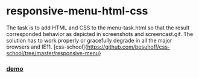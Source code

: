 # responsive-menu-html-css

The task is to add HTML and CSS to the menu-task.html so that the result corresponded behavior as depicted in screenshots and screencast.gif. The solution has to work properly or gracefully degrade in all the major browsers and IE11.
[css-school]{https://github.com/besuhoff/css-school/tree/master/responsive-menu}


### [demo](https://onefun1.github.io/responsive-menu-html-css/)
###  
